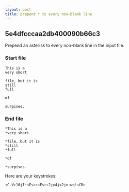 ```yaml
---
layout: post
title: prepend * to every non-blank line
---
```


## 5e4dfcccaa2db400090b66c3
Prepend an asterisk to every non-blank line in the input file.

### Start file
```text
This is a
very short

file, but it is 
still
full

of

surpises.
```

### End file
```text
*This is a
*very short

*file, but it is 
*still
*full

*of

*surpises.
```

Here are your keystrokes:
```zsh
<C-V>10jI*<Esc><Esc>2jx4jx2jx:wq!<CR>
```